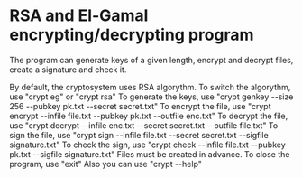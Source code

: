 # RSA and El-Gamal encrypting/decrypting program
The program can generate keys of a given length, encrypt and decrypt files, create a signature and check it.

By default, the cryptosystem uses RSA algorythm.
To switch the algorythm, use "crypt eg" or "crypt rsa"
To generate the keys, use "crypt genkey --size 256 --pubkey pk.txt --secret secret.txt"
To encrypt the file, use "crypt encrypt --infile file.txt --pubkey pk.txt --outfile enc.txt"
To decrypt the file, use "crypt decrypt --infile enc.txt --secret secret.txt --outfile file.txt"
To sign the file, use "crypt sign --infile file.txt --secret secret.txt --sigfile signature.txt"
To check the sign, use "crypt check --infile file.txt --pubkey pk.txt --sigfile signature.txt"
Files must be created in advance.
To close the program, use "exit"
Also you can use "crypt --help"



